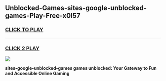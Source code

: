 
## Unblocked-Games-sites-google-unblocked-games-Play-Free-x0l57
<h3>
<a href="https://premium76.site?title=sites-google-unblocked-games&ref=12A">CLICK TO PLAY</a></h3>
<hr>

<h3>
<a href="https://premium76.site?title=sites-google-unblocked-games&ref=12A">CLICK 2 PLAY</a>
  
</h3>

<a href="https://premium76.site?title=sites-google-unblocked-games&ref=12A"><img src="https://clearcache.store/games.png"></a>


**sites-google-unblocked-games games unblocked: Your Gateway to Fun and Accessible Online Gaming**
